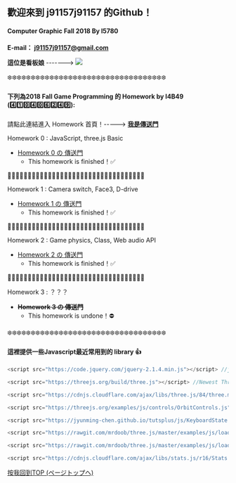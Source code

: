 ## 歡迎來到 j91157j91157 的Github！

#### Computer Graphic Fall 2018 By I5780
**E-mail： j91157j91157@gmail.com**

**這位是看板娘** ------->
![][miku]

:snowflake::snowflake::snowflake::snowflake::snowflake::snowflake::snowflake::snowflake::snowflake::snowflake::snowflake::snowflake::snowflake::snowflake::snowflake::snowflake::snowflake::snowflake::snowflake::snowflake::snowflake::snowflake::snowflake::snowflake::snowflake::snowflake::snowflake::snowflake::snowflake::snowflake::snowflake::snowflake::snowflake::snowflake:

#### 下列為2018 Fall Game Programming 的 Homework by I4B49 (:four::one::zero::four::zero::six::two::four::nine:):

請點此連結進入 Homework 首頁！-----> [__我是傳送門__](https://j91157j91157.github.io/GDHW/index.html)

Homework 0 : JavaScript, three.js Basic
   - [Homework 0 の 傳送門](https://j91157j91157.github.io/GDHW/Thomas%20(HW0).html)
     - This homework is finished！:white_check_mark:

:star2::star2::star2::star2::star2::star2::star2::star2::star2::star2::star2::star2::star2::star2::star2::star2::star2::star2::star2::star2::star2::star2::star2::star2::star2::star2::star2::star2::star2::star2::star2::star2::star2::star2:

Homework 1 : Camera switch, Face3, D-drive
   - [Homework 1 の 傳送門](https://j91157j91157.github.io/GDHW/Drive%20(HW1).html)
     - This homework is finished！:white_check_mark:

:star2::star2::star2::star2::star2::star2::star2::star2::star2::star2::star2::star2::star2::star2::star2::star2::star2::star2::star2::star2::star2::star2::star2::star2::star2::star2::star2::star2::star2::star2::star2::star2::star2::star2:

Homework 2 : Game physics, Class, Web audio API
   - [Homework 2 の 傳送門](https://j91157j91157.github.io/GDHW/Physics%20(HW2).html)
     - This homework is finished！:white_check_mark:

:star2::star2::star2::star2::star2::star2::star2::star2::star2::star2::star2::star2::star2::star2::star2::star2::star2::star2::star2::star2::star2::star2::star2::star2::star2::star2::star2::star2::star2::star2::star2::star2::star2::star2:

Homework 3 : ？？？
   - **~~Homework 3 の 傳送門~~**
     - This homework is undone！:no_entry:

:snowflake::snowflake::snowflake::snowflake::snowflake::snowflake::snowflake::snowflake::snowflake::snowflake::snowflake::snowflake::snowflake::snowflake::snowflake::snowflake::snowflake::snowflake::snowflake::snowflake::snowflake::snowflake::snowflake::snowflake::snowflake::snowflake::snowflake::snowflake::snowflake::snowflake::snowflake::snowflake::snowflake::snowflake:

#### 這裡提供一些Javascript最近常用到的 library :+1:

```javascript
<script src="https://code.jquery.com/jquery-2.1.4.min.js"></script> //jQuery

<script src="https://threejs.org/build/three.js"></script> //Newest Three.js version

<script src="https://cdnjs.cloudflare.com/ajax/libs/three.js/84/three.min.js"></script> //Three.js R84

<script src="https://threejs.org/examples/js/controls/OrbitControls.js"></script> //OrbitControls

<script src="https://jyunming-chen.github.io/tutsplus/js/KeyboardState.js"></script> //KeyboardState

<script src="https://rawgit.com/mrdoob/three.js/master/examples/js/loaders/MTLLoader.js"></script> //MTL Loader

<script src="https://rawgit.com/mrdoob/three.js/master/examples/js/loaders/OBJLoader.js"></script> //OBJ Loader

<script src="https://cdnjs.cloudflare.com/ajax/libs/stats.js/r16/Stats.min.js"></script> //FPS
```
[按我回到TOP (ページトップへ)](#readme)

[miku]: https://j91157j91157.github.io/GDHW/gifs/platelet.gif
